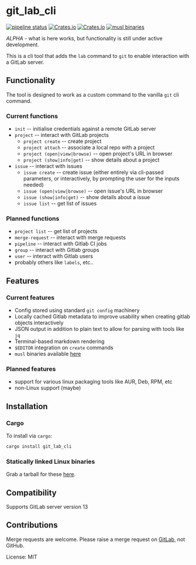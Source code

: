 # git_lab_cli

[![pipeline status](https://gitlab.com/bradwood/git-lab-rust/badges/master/pipeline.svg)](https://gitlab.com/bradwood/git-lab-rust/-/commits/master)
[![Crates.io](https://img.shields.io/crates/v/git_lab_cli)](https://crates.io/crates/git_lab_cli)
[![Crates.io](https://img.shields.io/crates/d/git_lab_cli)](https://crates.io/crates/git_lab_cli)
[![musl binaries](https://img.shields.io/badge/musl%20binary-download-brightgreen)](https://gitlab.com/bradwood/git-lab-rust/-/releases)

_ALPHA_ - what is here works, but functionality is still under active development.

This is a cli tool that adds the `lab` command to `git` to enable interaction with a GitLab server.

## Functionality

The tool is designed to work as a custom command to the vanilla `git` cli command.

### Current functions

 * `init` -- initialise credentials against a remote GitLab server
 * `project` -- interact with GitLab projects
    * `project create` -- create project
    * `project attach` -- associate a local repo with a project
    * `project (open|view|browse)` -- open project's URL in browser
    * `project (show|info|get)` -- show details about a project
 * `issue` -- interact with issues
    * `issue create` -- create issue (either entirely via cli-passed parameters, or
       interactively, by prompting the user for the inputs needed)
    * `issue (open|view|browse)` -- open issue's URL in browser
    * `issue (show|info|get)` -- show details about a issue
    * `issue list` -- get list of issues

### Planned functions

 * `project list` -- get list of projects
 * `merge-request` -- interact with merge requests
 * `pipeline` -- interact with Gitlab CI jobs
 * `group` -- interact with Gitlab groups
 * `user` -- interact with Gitlab users
 * probably others like `labels`, etc..

## Features

### Current features

 * Config stored using standard `git config` machinery
 * Locally cached Gitlab metadata to improve usability when creating gitlab objects
   interactively
 * JSON output in addition to plain text to allow for parsing with tools like `jq`
 * Terminal-based markdown rendering
 * `$EDITOR` integration on `create` commands
 * `musl` binaries available [here](https://gitlab.com/bradwood/git-lab-rust/-/releases)

### Planned features

 * support for various linux packaging tools like AUR, Deb, RPM, etc
 * non-Linux support (maybe)

## Installation

### Cargo

To install via `cargo`:

```rust
cargo install git_lab_cli
```
### Statically linked Linux binaries

Grab a tarball for these [here](https://gitlab.com/bradwood/git-lab-rust/-/releases).

## Compatibility

Supports GitLab server version 13

## Contributions

Merge requests are welcome. Please raise a merge request on [GitLab](https://gitlab.com/bradwood/git-lab-rust), not GitHub.

License: MIT
